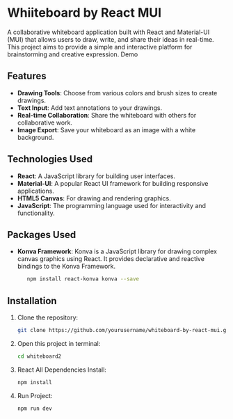 # Whiiteboard by React MUI

A collaborative whiteboard application built with React and Material-UI (MUI) that allows users to draw, write, and share their ideas in real-time. This project aims to provide a simple and interactive platform for brainstorming and creative expression.
Demo

## Features

- **Drawing Tools**: Choose from various colors and brush sizes to create drawings.
- **Text Input**: Add text annotations to your drawings.
- **Real-time Collaboration**: Share the whiteboard with others for collaborative work.
- **Image Export**: Save your whiteboard as an image with a white background.

## Technologies Used

- **React**: A JavaScript library for building user interfaces.
- **Material-UI**: A popular React UI framework for building responsive applications.
- **HTML5 Canvas**: For drawing and rendering graphics.
- **JavaScript**: The programming language used for interactivity and functionality.

## Packages Used

- **Konva Framework**: Konva is a JavaScript library for drawing complex canvas graphics using React. It provides declarative and reactive bindings to the Konva Framework.
   ```bash
      npm install react-konva konva --save

## Installation

1. Clone the repository:
   ```bash
   git clone https://github.com/yourusername/whiteboard-by-react-mui.git

2. Open this project in terminal:
   ```bash
   cd whiteboard2

3. React All Dependencies Install:
   ```bash
   npm install

4. Run Project:
   ```bash
   npm run dev
